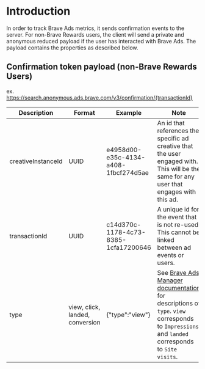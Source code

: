 # Introduction
In order to track Brave Ads metrics, it sends confirmation events to the server.
For non-Brave Rewards users, the client will send a private and anonymous reduced payload if the user has interacted with Brave Ads. The payload contains the properties as described below.


## Confirmation token payload (non-Brave Rewards Users)
ex. https://search.anonymous.ads.brave.com/v3/confirmation/{transactionId}


| Description | Format | Example | Note |
| ----------- | ------ | ------- | ---- |
| creativeInstanceId | UUID | e4958d00-e35c-4134-a408-1fbcf274d5ae | An id that references the specific ad creative that the user engaged with. This will be the same for any user that engages with this ad. |
| transactionId | UUID | c14d370c-1178-4c73-8385-1cfa17200646 | A unique id for the event that is not re-used. This cannot be linked between ad events or users. |
| type | view, click, landed, conversion | {"type":"view"} | See [Brave Ads Manager documentation](https://ads-help.brave.com/campaign-performance/reporting/#available-reporting-metrics-in-brave-ads-manager) for descriptions of `type`. `view` corresponds to `Impressions` and `landed` corresponds to `Site visits`. | 
